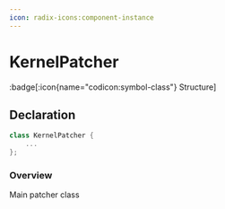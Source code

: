 ```yaml
---
icon: radix-icons:component-instance
---
```


# KernelPatcher

:badge[:icon{name="codicon:symbol-class"} Structure]

## Declaration

```cpp
class KernelPatcher {
    ...
};
```

### Overview

Main patcher class
